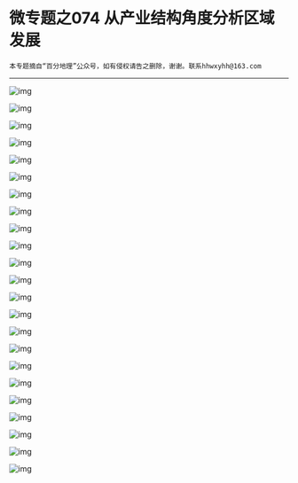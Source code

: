 # 微专题之074 从产业结构角度分析区域发展

```
本专题摘自“百分地理”公众号，如有侵权请告之删除，谢谢。联系hhwxyhh@163.com
```

------
   
   
![img](../images/微专题之012耕地非粮化、宅基地1.jpg)   
   
   
![img](../images/微专题之012耕地非粮化、宅基地2.jpg)   
   
   
![img](../images/微专题之012耕地非粮化、宅基地3.jpg)   
   
   
![img](../images/微专题之012耕地非粮化、宅基地4.jpg)   
   
   
![img](../images/微专题之012耕地非粮化、宅基地5.jpg)   
   
   
![img](../images/微专题之012耕地非粮化、宅基地6.jpg)   
   
   
![img](../images/微专题之012耕地非粮化、宅基地7.jpg)   
   
   
![img](../images/微专题之012耕地非粮化、宅基地8.jpg)   
   
   
![img](../images/微专题之012耕地非粮化、宅基地9.jpg)   
   
   
![img](../images/微专题之012耕地非粮化、宅基地10.jpg)   
   
   
![img](../images/微专题之012耕地非粮化、宅基地11.jpg)   
   
   
![img](../images/微专题之012耕地非粮化、宅基地12.jpg)   
   
   
![img](../images/微专题之012耕地非粮化、宅基地13.jpg)   
   
   
![img](../images/微专题之012耕地非粮化、宅基地14.jpg)   
   
   
![img](../images/微专题之012耕地非粮化、宅基地15.jpg)   
   
   
![img](../images/微专题之012耕地非粮化、宅基地16.jpg)   
   
   
![img](../images/微专题之012耕地非粮化、宅基地17.jpg)   
   
   
![img](../images/微专题之012耕地非粮化、宅基地18.jpg)   
   
   
![img](../images/微专题之012耕地非粮化、宅基地19.jpg)   
   
   
![img](../images/微专题之012耕地非粮化、宅基地20.jpg)   
   
   
![img](../images/微专题之012耕地非粮化、宅基地21.jpg)   
   
   
![img](../images/微专题之012耕地非粮化、宅基地22.jpg)   
   
   
![img](../images/微专题之012耕地非粮化、宅基地23.jpg)   
